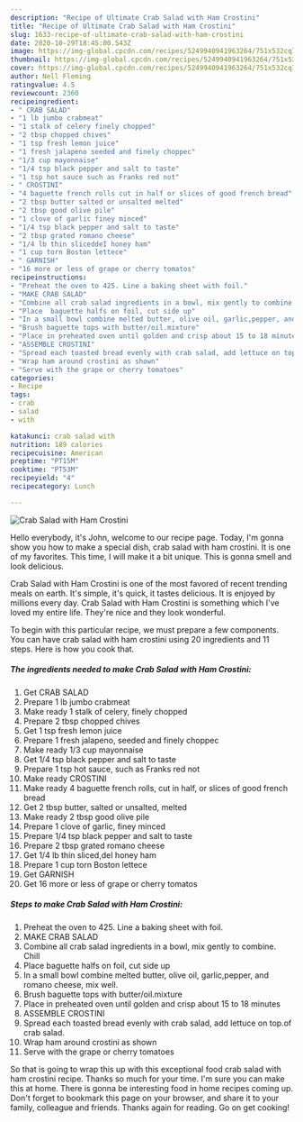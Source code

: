 ```yaml
---
description: "Recipe of Ultimate Crab Salad with Ham Crostini"
title: "Recipe of Ultimate Crab Salad with Ham Crostini"
slug: 1633-recipe-of-ultimate-crab-salad-with-ham-crostini
date: 2020-10-29T18:45:00.543Z
image: https://img-global.cpcdn.com/recipes/5249940941963264/751x532cq70/crab-salad-with-ham-crostini-recipe-main-photo.jpg
thumbnail: https://img-global.cpcdn.com/recipes/5249940941963264/751x532cq70/crab-salad-with-ham-crostini-recipe-main-photo.jpg
cover: https://img-global.cpcdn.com/recipes/5249940941963264/751x532cq70/crab-salad-with-ham-crostini-recipe-main-photo.jpg
author: Nell Fleming
ratingvalue: 4.5
reviewcount: 2360
recipeingredient:
- " CRAB SALAD"
- "1 lb jumbo crabmeat"
- "1 stalk of celery finely chopped"
- "2 tbsp chopped chives"
- "1 tsp fresh lemon juice"
- "1 fresh jalapeno seeded and finely choppec"
- "1/3 cup mayonnaise"
- "1/4 tsp black pepper and salt to taste"
- "1 tsp hot sauce such as Franks red not"
- " CROSTINI"
- "4 baguette french rolls cut in half or slices of good french bread"
- "2 tbsp butter salted or unsalted melted"
- "2 tbsp good olive pile"
- "1 clove of garlic finey minced"
- "1/4 tsp black pepper and salt to taste"
- "2 tbsp grated romano cheese"
- "1/4 lb thin sliceddeI honey ham"
- "1 cup torn Boston lettece"
- " GARNISH"
- "16 more or less of grape or cherry tomatos"
recipeinstructions:
- "Preheat the oven to 425. Line a baking sheet with foil."
- "MAKE CRAB SALAD"
- "Combine all crab salad ingredients in a bowl, mix gently to combine.  Chill"
- "Place  baguette halfs on foil, cut side up"
- "In a small bowl combine melted butter, olive oil, garlic,pepper, and romano cheese, mix well."
- "Brush baguette tops with butter/oil.mixture"
- "Place in preheated oven until golden and crisp about 15 to 18 minutes"
- "ASSEMBLE CROSTINI"
- "Spread each toasted bread evenly with crab salad, add lettuce on top.of crab salad."
- "Wrap ham around crostini as shown"
- "Serve with the grape or cherry tomatoes"
categories:
- Recipe
tags:
- crab
- salad
- with

katakunci: crab salad with 
nutrition: 189 calories
recipecuisine: American
preptime: "PT15M"
cooktime: "PT53M"
recipeyield: "4"
recipecategory: Lunch

---
```



![Crab Salad with Ham Crostini](https://img-global.cpcdn.com/recipes/5249940941963264/751x532cq70/crab-salad-with-ham-crostini-recipe-main-photo.jpg)

Hello everybody, it's John, welcome to our recipe page. Today, I'm gonna show you how to make a special dish, crab salad with ham crostini. It is one of my favorites. This time, I will make it a bit unique. This is gonna smell and look delicious.



Crab Salad with Ham Crostini is one of the most favored of recent trending meals on earth. It's simple, it's quick, it tastes delicious. It is enjoyed by millions every day. Crab Salad with Ham Crostini is something which I've loved my entire life. They're nice and they look wonderful.


To begin with this particular recipe, we must prepare a few components. You can have crab salad with ham crostini using 20 ingredients and 11 steps. Here is how you cook that.

<!--inarticleads1-->

##### The ingredients needed to make Crab Salad with Ham Crostini:

1. Get  CRAB SALAD
1. Prepare 1 lb jumbo crabmeat
1. Make ready 1 stalk of celery, finely chopped
1. Prepare 2 tbsp chopped chives
1. Get 1 tsp fresh lemon juice
1. Prepare 1 fresh jalapeno, seeded and finely choppec
1. Make ready 1/3 cup mayonnaise
1. Get 1/4 tsp black pepper and salt to taste
1. Prepare 1 tsp hot sauce, such as Franks red not
1. Make ready  CROSTINI
1. Make ready 4 baguette french rolls, cut in half, or slices of good french bread
1. Get 2 tbsp butter, salted or unsalted, melted
1. Make ready 2 tbsp good olive pile
1. Prepare 1 clove of garlic, finey minced
1. Prepare 1/4 tsp black pepper and salt to taste
1. Prepare 2 tbsp grated romano cheese
1. Get 1/4 lb thin sliced,deI honey ham
1. Prepare 1 cup torn Boston lettece
1. Get  GARNISH
1. Get 16 more or less of grape or cherry tomatos




<!--inarticleads2-->

##### Steps to make Crab Salad with Ham Crostini:

1. Preheat the oven to 425. Line a baking sheet with foil.
1. MAKE CRAB SALAD
1. Combine all crab salad ingredients in a bowl, mix gently to combine.  Chill
1. Place  baguette halfs on foil, cut side up
1. In a small bowl combine melted butter, olive oil, garlic,pepper, and romano cheese, mix well.
1. Brush baguette tops with butter/oil.mixture
1. Place in preheated oven until golden and crisp about 15 to 18 minutes
1. ASSEMBLE CROSTINI
1. Spread each toasted bread evenly with crab salad, add lettuce on top.of crab salad.
1. Wrap ham around crostini as shown
1. Serve with the grape or cherry tomatoes




So that is going to wrap this up with this exceptional food crab salad with ham crostini recipe. Thanks so much for your time. I'm sure you can make this at home. There is gonna be interesting food in home recipes coming up. Don't forget to bookmark this page on your browser, and share it to your family, colleague and friends. Thanks again for reading. Go on get cooking!
